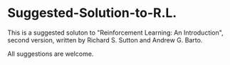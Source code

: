 # Suggested-Solution-to-R.L.

This is a suggested soluton to "Reinforcement Learning: An Introduction", second version, written by Richard S. Sutton and Andrew G. Barto.

All suggestions are welcome. 

